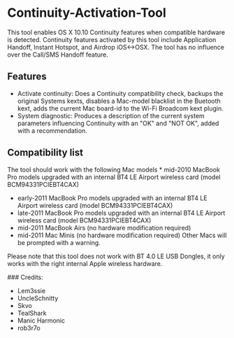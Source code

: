 Continuity-Activation-Tool
=========================

This tool enables OS X 10.10 Continuity features when compatible hardware is detected. Continuity features activated by this tool include Application Handoff, Instant Hotspot, and Airdrop iOS<->OSX.
The tool has no influence over the Call/SMS Handoff feature.

## Features
* Activate continuity: Does a Continuity compatibility check, backups the original Systems kexts, disables a Mac-model blacklist in the Buetooth kext, adds the current Mac board-id to the Wi-Fi Broadcom kext plugin. 
* System diagnostic: Produces a description of the current system parameters influencing Continuity with an "OK" and "NOT OK", added with a recommendation.

## Compatibility list
The tool should work with the following Mac models
* mid-2010 MacBook Pro models upgraded with an internal BT4 LE Airport wireless card (model BCM94331PCIEBT4CAX)
* early-2011 MacBook Pro models upgraded with an internal BT4 LE Airport wireless card (model BCM94331PCIEBT4CAX)
* late-2011 MacBook Pro models upgraded with an internal BT4 LE Airport wireless card (model BCM94331PCIEBT4CAX)
* mid-2011 MacBook Airs (no hardware modification required)
* mid-2011 Mac Minis (no hardware modification required)
Other Macs will be prompted with a warning.

Please note that this tool does not work with BT 4.0 LE USB Dongles, it only works with the right internal Apple wireless hardware.

### Credits:
* Lem3ssie
* UncleSchnitty
* Skvo
* TealShark
* Manic Harmonic
* rob3r7o